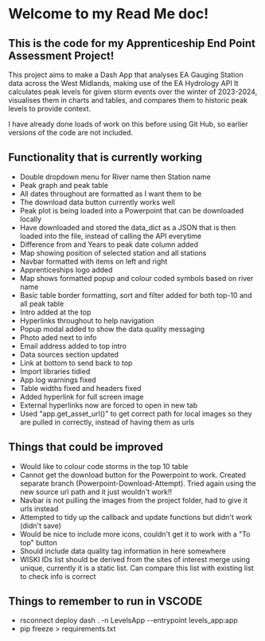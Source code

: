 # Welcome to my Read Me doc!

## This is the code for my Apprenticeship End Point Assessment Project!

This project aims to make a Dash App that analyses EA Gauging Station data across the West Midlands, making use of the EA Hydrology API
It calculates peak levels for given storm events over the winter of 2023-2024, visualises them in charts and tables, and compares them to historic peak levels to provide context.

I have already done loads of work on this before using Git Hub, so earlier versions of the code are not included.

## Functionality that is currently working
* Double dropdown menu for River name then Station name
* Peak graph and peak table
* All dates throughout are formatted as I want them to be
* The download data button currently works well
* Peak plot is being loaded into a Powerpoint that can be downloaded locally
* Have downloaded and stored the data_dict as a JSON that is then loaded into the file, instead of calling the API everytime
* Difference from and Years to peak date column added
* Map showing position of selected station and all stations
* Navbar formatted with items on left and right
* Apprenticeships logo added
* Map shows formatted popup and colour coded symbols based on river name
* Basic table border formatting, sort and filter added for both top-10 and all peak table
* Intro added at the top
* Hyperlinks throughout to help navigation
* Popup modal added to show the data quality messaging
* Photo aded next to info
* Email address added to top intro
* Data sources section updated
* Link at bottom to send back to top
* Import libraries tidied
* App log warnings fixed
* Table widths fixed and headers fixed
* Added hyperlink for full screen image
* External hyperlinks now are forced to open in new tab
* Used "app.get_asset_url()" to get correct path for local images so they are pulled in correctly, instead of having them as urls

## Things that could be improved
* Would like to colour code storms in the top 10 table
* Cannot get the download button for the Powerpoint to work. Created separate branch (Powerpoint-Download-Attempt). Tried again using the new source url path and it just wouldn't work!! 
* Navbar is not pulling the images from the project folder, had to give it urls instead
* Attempted to tidy up the callback and update functions but didn't work (didn't save)
* Would be nice to include more icons, couldn't get it to work with a "To top" button
* Should include data quality tag information in here somewhere
* WISKI IDs list should be derived from the sites of interest merge using unique, currently it is a static list. Can compare this list with existing list to check info is correct


## Things to remember to run in VSCODE
* rsconnect deploy dash . -n LevelsApp --entrypoint levels_app:app 
* pip freeze > requirements.txt

